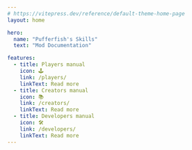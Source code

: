 ```yaml
---
# https://vitepress.dev/reference/default-theme-home-page
layout: home

hero:
  name: "Pufferfish's Skills"
  text: "Mod Documentation"

features:
  - title: Players manual
    icon: 🕹️
    link: /players/
    linkText: Read more
  - title: Creators manual
    icon: 📚
    link: /creators/
    linkText: Read more
  - title: Developers manual
    icon: 🛠️
    link: /developers/
    linkText: Read more
---
```


